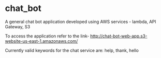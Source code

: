 # chat_bot
 A general chat bot application developed using AWS services - lambda, API Gateway, S3
 
To access the application refer to the link-
http://chat-bot-web-app.s3-website-us-east-1.amazonaws.com/

Currently valid keywords for the chat service are: 
help, thank, hello
